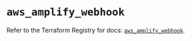 # `aws_amplify_webhook`

Refer to the Terraform Registry for docs: [`aws_amplify_webhook`](https://registry.terraform.io/providers/hashicorp/aws/6.18.0/docs/resources/amplify_webhook).

